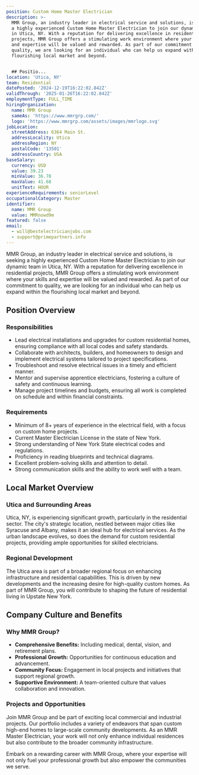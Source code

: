 ```yaml
---
position: Custom Home Master Electrician
description: >-
  MMR Group, an industry leader in electrical service and solutions, is seeking
  a highly experienced Custom Home Master Electrician to join our dynamic team
  in Utica, NY. With a reputation for delivering excellence in residential
  projects, MMR Group offers a stimulating work environment where your skills
  and expertise will be valued and rewarded. As part of our commitment to
  quality, we are looking for an individual who can help us expand within the
  flourishing local market and beyond.


  ## Positio...
location: 'Utica, NY'
team: Residential
datePosted: '2024-12-19T16:22:02.842Z'
validThrough: '2025-01-26T16:22:02.842Z'
employmentType: FULL_TIME
hiringOrganization:
  name: MMR Group
  sameAs: 'https://www.mmrgrp.com/'
  logo: 'https://www.mmrgrp.com/assets/images/mmrlogo.svg'
jobLocation:
  streetAddress: 6364 Main St.
  addressLocality: Utica
  addressRegion: NY
  postalCode: '13501'
  addressCountry: USA
baseSalary:
  currency: USD
  value: 39.23
  minValue: 36.78
  maxValue: 41.68
  unitText: HOUR
experienceRequirements: seniorLevel
occupationalCategory: Master
identifier:
  name: MMR Group
  value: MMRnowd9m
featured: false
email:
  - will@bestelectricianjobs.com
  - support@primepartners.info
---
```




MMR Group, an industry leader in electrical service and solutions, is seeking a highly experienced Custom Home Master Electrician to join our dynamic team in Utica, NY. With a reputation for delivering excellence in residential projects, MMR Group offers a stimulating work environment where your skills and expertise will be valued and rewarded. As part of our commitment to quality, we are looking for an individual who can help us expand within the flourishing local market and beyond.

## Position Overview

### Responsibilities

- Lead electrical installations and upgrades for custom residential homes, ensuring compliance with all local codes and safety standards.
- Collaborate with architects, builders, and homeowners to design and implement electrical systems tailored to project specifications.
- Troubleshoot and resolve electrical issues in a timely and efficient manner.
- Mentor and supervise apprentice electricians, fostering a culture of safety and continuous learning.
- Manage project timelines and budgets, ensuring all work is completed on schedule and within financial constraints.

### Requirements

- Minimum of 8+ years of experience in the electrical field, with a focus on custom home projects.
- Current Master Electrician License in the state of New York.
- Strong understanding of New York State electrical codes and regulations.
- Proficiency in reading blueprints and technical diagrams.
- Excellent problem-solving skills and attention to detail.
- Strong communication skills and the ability to work well with a team.

## Local Market Overview

### Utica and Surrounding Areas

Utica, NY, is experiencing significant growth, particularly in the residential sector. The city's strategic location, nestled between major cities like Syracuse and Albany, makes it an ideal hub for electrical services. As the urban landscape evolves, so does the demand for custom residential projects, providing ample opportunities for skilled electricians.

### Regional Development

The Utica area is part of a broader regional focus on enhancing infrastructure and residential capabilities. This is driven by new developments and the increasing desire for high-quality custom homes. As part of MMR Group, you will contribute to shaping the future of residential living in Upstate New York.

## Company Culture and Benefits

### Why MMR Group?

- **Comprehensive Benefits:** Including medical, dental, vision, and retirement plans.
- **Professional Growth:** Opportunities for continuous education and advancement.
- **Community Focus:** Engagement in local projects and initiatives that support regional growth.
- **Supportive Environment:** A team-oriented culture that values collaboration and innovation.

### Projects and Opportunities

Join MMR Group and be part of exciting local commercial and industrial projects. Our portfolio includes a variety of endeavors that span custom high-end homes to large-scale community developments. As an MMR Master Electrician, your work will not only enhance individual residences but also contribute to the broader community infrastructure.

Embark on a rewarding career with MMR Group, where your expertise will not only fuel your professional growth but also empower the communities we serve.
